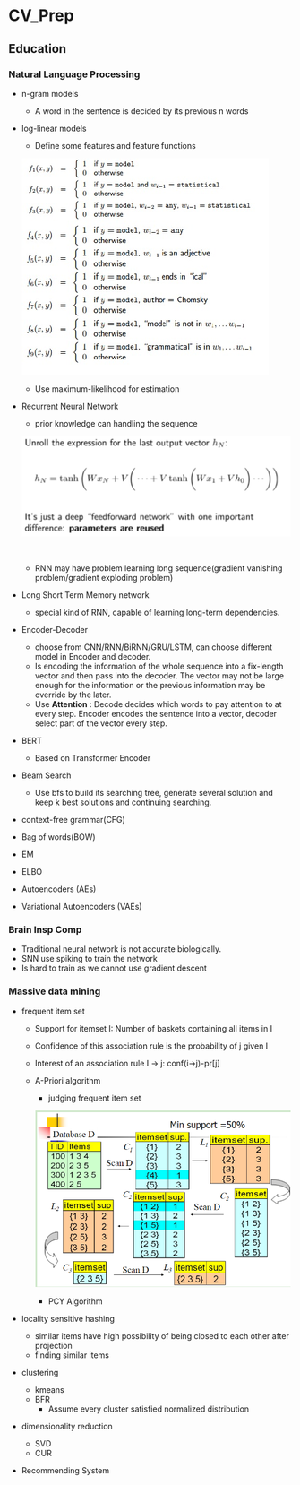 # CV_Prep

## Education

### Natural Language Processing

* n-gram models

  * A word in the sentence is decided by its previous n words

* log-linear models

  * Define some features and feature functions

  ![1366616241_3533](CV\1366616241_3533.jpg)

  * Use maximum-likelihood for estimation

* Recurrent Neural Network

  * prior knowledge can handling the sequence

  ![img](CV/1PNG.PNG?lastModify=1597172545?lastModify=1597172545)

  ​

  * RNN may have problem learning long sequence(gradient vanishing problem/gradient exploding problem)

* Long Short Term Memory network

  * special kind of RNN, capable of learning long-term dependencies.

* Encoder-Decoder

  * choose from CNN/RNN/BiRNN/GRU/LSTM, can choose different model in Encoder and decoder.
  * Is encoding the information of the whole sequence into a fix-length vector and then pass into the decoder. The vector may not be large enough for the information or the previous information may be override by the later.
  * Use **Attention** : Decode decides which words to pay attention to at every step. Encoder encodes the sentence into a vector, decoder select part of the vector every step.

* BERT

  * Based on Transformer Encoder

* Beam Search

  * Use bfs to build its searching tree, generate several solution and keep k best solutions and continuing searching. 

* context-free grammar(CFG)

* Bag of words(BOW)

* EM

* ELBO

* Autoencoders (AEs)

* Variational Autoencoders (VAEs)



### Brain Insp Comp

* Traditional neural network is not accurate biologically.
* SNN use spiking to train the network
* Is hard to train as we cannot use  gradient descent



### Massive data mining

* frequent item set

  * Support for itemset I: Number of baskets containing all items in I

  * Confidence of this association rule is the probability of j given I

  * Interest of an association rule I → j: conf(i→j)-pr[j]

  * A-Priori algorithm

    * judging frequent item set

    ![2](CV\2.PNG)

    * PCY Algorithm

* locality sensitive hashing

  * similar items have high possibility of being closed to each other after projection
  * finding similar items

* clustering

  * kmeans
  * BFR 
    * Assume every cluster satisfied normalized distribution

* dimensionality reduction

  * SVD
  * CUR

* Recommending System